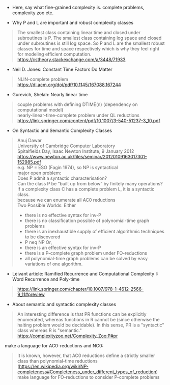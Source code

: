 - Here, say what fine-grained complexity is. complete problems, complexity zoo etc.

- Why P and L are important and robust complexity classes
> The smallest class containing linear time and closed under subroutines is P. The smallest class containing log space and closed under subroutines is still log space. So P and L are the smallest robust classes for time and space respectively which is why they feel right for modeling efficient computation.  
> https://cstheory.stackexchange.com/a/3448/71933

- Neil D. Jones: Constant Time Factors Do Matter
> NLIN-complete problem  
> https://dl.acm.org/doi/pdf/10.1145/167088.167244

- Gurevich, Shelah: Nearly linear time
> couple problems with defining DTIME(n) (dependency on computational model)  
> nearly-linear-time-complete problem under QL reductions  
> https://link.springer.com/content/pdf/10.1007/3-540-51237-3_10.pdf


- On Syntactic and Semantic Complexity Classes
> Anuj Dawar  
> University of Cambridge Computer Laboratory  
> Spitalfields Day, Isaac Newton Institute, 9 January 2012  
> https://www.newton.ac.uk/files/seminar/20120109163017301-152985.pdf  
> e.g. NP = ESO (Fagin 1974), so NP is syntactical  
> major open problem:  
> Does P admit a syntactic characterisation?  
> Can the class P be “built up from below” by finitely many operations?  
> If a complexity class C has a complete problem L, it is a syntactic class.  
> because we can enumerate all AC0 reductions  
> Two Possible Worlds:
> Either
> - there is no effective syntax for inv-P
> - there is no classification possible of polynomial-time graph problems
> - there is an inexhaustible supply of efficient algorithmic techniques to be discovered
> - P neq NP
> Or,
> - there is an effective syntax for inv-P
> - there is a P-complete graph problem under FO-reductions
> - all polynomial-time graph problems can be solved by easy variations of one algorithm.

- Leivant article: Ramified Recurrence and Computational Complexity I: Word Recurrence and Poly-time
> https://link.springer.com/chapter/10.1007/978-1-4612-2566-9_11#preview

- About semantic and syntactic complexity classes
> An interesting difference is that PR functions can be explicitly enumerated, whereas functions in R cannot be (since otherwise the halting problem would be decidable). In this sense, PR is a "syntactic" class whereas R is "semantic."  
> https://complexityzoo.net/Complexity_Zoo:P#pr



make a language for AC0-reductions and NC0:
> It is known, however, that AC0 reductions define a strictly smaller class than polynomial-time reductions (https://en.wikipedia.org/wiki/NP-completeness#Completeness_under_different_types_of_reduction)
make language for FO-reductions to consider P-complete problems

